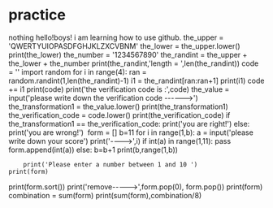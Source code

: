 # practice
nothing
hello!boys!
i am learning how to use github.
the_upper = 'QWERTYUIOPASDFGHJKLZXCVBNM'
the_lower = the_upper.lower()
print(the_lower)
the_number = '1234567890'
the_randint = the_upper + the_lower + the_number
print(the_randint,'length = ',len(the_randint))
code = ''
import random
for i in range(4):
	ran = random.randint(1,len(the_randint)-1)
	i1 = the_randint[ran:ran+1] 
	print(i1)
	code += i1
	print(code)
print('the verification code is :',code)
the_value = input('please write down the verification code ------>')
the_transformation1 = the_value.lower()
print(the_transformation1)
the_verification_code = code.lower()
print(the_verification_code)
if the_transformation1 == the_verification_code:
	print('you are right!')
else:
	print('you are wrong!')
​
form = []
b=11
for i in range(1,b):
	a = input('please write down your score')
	print('---->',i)
	if int(a) in range(1,11):
		pass
		form.append(int(a))
	else:
		b=b+1
		print(b,range(1,b))
		
			
			
		print('Please enter a number between 1 and 10 ')
	print(form)
print(form.sort())
print('remove----->',form.pop(0), form.pop())
print(form)
combination = sum(form)
print(sum(form),combination/8)

​
